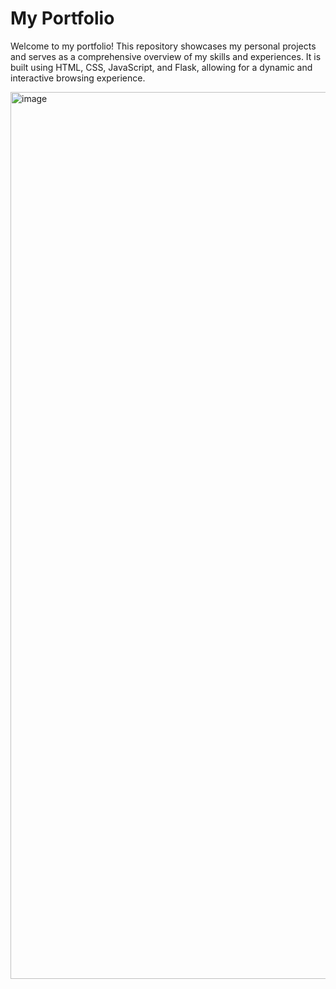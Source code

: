 
# My Portfolio

Welcome to my portfolio! This repository showcases my personal projects 
and serves as a comprehensive overview of my skills and experiences. 
It is built using HTML, CSS, JavaScript, and Flask, allowing for a dynamic 
and interactive browsing experience. 

<img width="1419" alt="image" src="https://github.com/GeorgeVat/Portfolio/assets/17196789/048cae6d-3d1d-46df-bf8d-8ec9000624f1">

